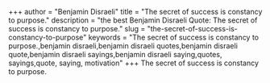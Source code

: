 +++
author = "Benjamin Disraeli"
title = "The secret of success is constancy to purpose."
description = "the best Benjamin Disraeli Quote: The secret of success is constancy to purpose."
slug = "the-secret-of-success-is-constancy-to-purpose"
keywords = "The secret of success is constancy to purpose.,benjamin disraeli,benjamin disraeli quotes,benjamin disraeli quote,benjamin disraeli sayings,benjamin disraeli saying,quotes, sayings,quote, saying, motivation"
+++
The secret of success is constancy to purpose.
